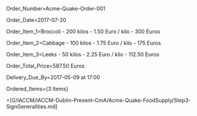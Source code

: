 Order_Number=Acme-Quake-Order-001
 
Order_Date=2017-07-20

Order_Item_1=Broccoli - 200 kilos - 1.50 Euro / kilo - 300 Euros
 
Order_Item_2=Cabbage - 100 kilos - 1.75 Euro / kilo - 175 Euros

Order_Item_3=Leeks - 50 kilos - 2.25 Euro / kilo - 112.50 Euros
 
Order_Total_Price=587.50 Euros
 
Delivery_Due_By=<span class="param">2017-05-09 at 17:00</a>

Ordered_Items={3 Items}
 
=[G/IACCM/IACCM-Dublin-Present-CmA/Acme-Quake-FoodSupply/Step3-SignGeneralities.md]